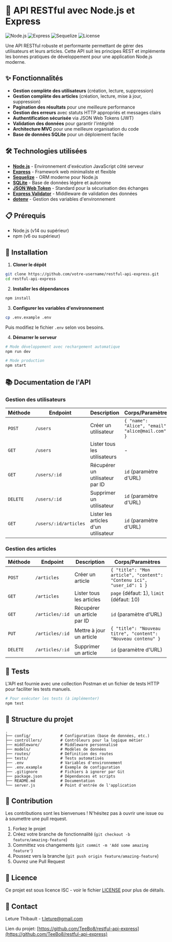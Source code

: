 # 🚀 API RESTful avec Node.js et Express

![Node.js](https://img.shields.io/badge/Node.js-v14+-green.svg)
![Express](https://img.shields.io/badge/Express-v4.18.2-blue.svg)
![Sequelize](https://img.shields.io/badge/Sequelize-v6.35.1-orange.svg)
![License](https://img.shields.io/badge/License-ISC-lightgrey.svg)

Une API RESTful robuste et performante permettant de gérer des utilisateurs et leurs articles. Cette API suit les principes REST et implémente les bonnes pratiques de développement pour une application Node.js moderne.

## ✨ Fonctionnalités

- **Gestion complète des utilisateurs** (création, lecture, suppression)
- **Gestion complète des articles** (création, lecture, mise à jour, suppression)
- **Pagination des résultats** pour une meilleure performance
- **Gestion des erreurs** avec statuts HTTP appropriés et messages clairs
- **Authentification sécurisée** via JSON Web Tokens (JWT)
- **Validation des données** pour garantir l'intégrité
- **Architecture MVC** pour une meilleure organisation du code
- **Base de données SQLite** pour un déploiement facile

## 🛠️ Technologies utilisées

- **[Node.js](https://nodejs.org/)** - Environnement d'exécution JavaScript côté serveur
- **[Express](https://expressjs.com/)** - Framework web minimaliste et flexible
- **[Sequelize](https://sequelize.org/)** - ORM moderne pour Node.js
- **[SQLite](https://www.sqlite.org/)** - Base de données légère et autonome
- **[JSON Web Token](https://jwt.io/)** - Standard pour la sécurisation des échanges
- **[Express Validator](https://express-validator.github.io/)** - Middleware de validation des données
- **[dotenv](https://github.com/motdotla/dotenv)** - Gestion des variables d'environnement

## 📋 Prérequis

- Node.js (v14 ou supérieur)
- npm (v6 ou supérieur)

## 🚀 Installation

1. **Cloner le dépôt**
```bash
git clone https://github.com/votre-username/restful-api-express.git
cd restful-api-express
```

2. **Installer les dépendances**
```bash
npm install
```

3. **Configurer les variables d'environnement**
```bash
cp .env.example .env
```
Puis modifiez le fichier `.env` selon vos besoins.

4. **Démarrer le serveur**
```bash
# Mode développement avec rechargement automatique
npm run dev

# Mode production
npm start
```

## 📚 Documentation de l'API

### Gestion des utilisateurs

| Méthode | Endpoint | Description | Corps/Paramètres |
|---------|----------|-------------|------------------|
| `POST` | `/users` | Créer un utilisateur | `{ "name": "Alice", "email": "alice@mail.com" }` |
| `GET` | `/users` | Lister tous les utilisateurs | - |
| `GET` | `/users/:id` | Récupérer un utilisateur par ID | `id` (paramètre d'URL) |
| `DELETE` | `/users/:id` | Supprimer un utilisateur | `id` (paramètre d'URL) |
| `GET` | `/users/:id/articles` | Lister les articles d'un utilisateur | `id` (paramètre d'URL) |

### Gestion des articles

| Méthode | Endpoint | Description | Corps/Paramètres |
|---------|----------|-------------|------------------|
| `POST` | `/articles` | Créer un article | `{ "title": "Mon article", "content": "Contenu ici", "user_id": 1 }` |
| `GET` | `/articles` | Lister tous les articles | `page` (défaut: 1), `limit` (défaut: 10) |
| `GET` | `/articles/:id` | Récupérer un article par ID | `id` (paramètre d'URL) |
| `PUT` | `/articles/:id` | Mettre à jour un article | `{ "title": "Nouveau titre", "content": "Nouveau contenu" }` |
| `DELETE` | `/articles/:id` | Supprimer un article | `id` (paramètre d'URL) |

## 🧪 Tests

L'API est fournie avec une collection Postman et un fichier de tests HTTP pour faciliter les tests manuels.

```bash
# Pour exécuter les tests (à implémenter)
npm test
```

## 📁 Structure du projet

```
.
├── config/             # Configuration (base de données, etc.)
├── controllers/        # Contrôleurs pour la logique métier
├── middleware/         # Middleware personnalisé
├── models/             # Modèles de données
├── routes/             # Définition des routes
├── tests/              # Tests automatisés
├── .env                # Variables d'environnement
├── .env.example        # Exemple de configuration
├── .gitignore          # Fichiers à ignorer par Git
├── package.json        # Dépendances et scripts
├── README.md           # Documentation
└── server.js           # Point d'entrée de l'application
```

## 🤝 Contribution

Les contributions sont les bienvenues ! N'hésitez pas à ouvrir une issue ou à soumettre une pull request.

1. Forkez le projet
2. Créez votre branche de fonctionnalité (`git checkout -b feature/amazing-feature`)
3. Committez vos changements (`git commit -m 'Add some amazing feature'`)
4. Poussez vers la branche (`git push origin feature/amazing-feature`)
5. Ouvrez une Pull Request

## 📝 Licence

Ce projet est sous licence ISC - voir le fichier [LICENSE](LICENSE) pour plus de détails.

## 📧 Contact
Leture Thibault - [t.leture@gmail.com](mailto:t.leture@gmail.com)

Lien du projet: [https://github.com/TeeBo8/restful-api-express](https://github.com/TeeBo8/restful-api-express)
